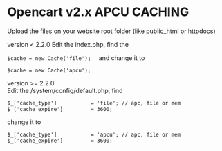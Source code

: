 # Opencart v2.x APCU CACHING  
Upload the files on your website root folder (like public_html or httpdocs)  

version < 2.2.0 
Edit the index.php, find the <br/>

`
$cache = new Cache('file');  
`
and change it to  <br/>

`
$cache = new Cache('apcu');  
`

version >= 2.2.0  <br/>
Edit the /system/config/default.php, find  <br/>

`
$_['cache_type']           = 'file'; // apc, file or mem
$_['cache_expire']         = 3600;
`


change it to<br/>

`
$_['cache_type']           = 'apcu'; // apc, file or mem
$_['cache_expire']         = 3600;
`
